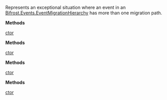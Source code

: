 Represents an exceptional situation where an event in an [Bifrost.Events.EventMigrationHierarchy](Bifrost.Events.EventMigrationHierarchy) has more than one migration path.

**Methods**

[ctor](Bifrost.Events.DuplicateInEventMigrationHierarchyException.ctor)


**Methods**

[ctor](Bifrost.Events.DuplicateInEventMigrationHierarchyException.ctor)


**Methods**

[ctor](Bifrost.Events.DuplicateInEventMigrationHierarchyException.ctor)


**Methods**

[ctor](Bifrost.Events.DuplicateInEventMigrationHierarchyException.ctor)
